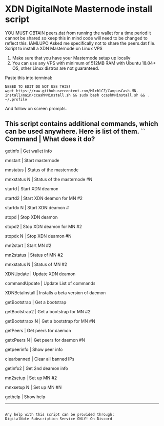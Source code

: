 # XDN DigitalNote Masternode install script
YOU MUST OBTAIN peers.dat from running the wallet for a time period it cannot be shared so keep this in mind code will need to be changed to reflect this.
IAMLUPO Asked me specifically not to share the peers.dat file.
Script to install a XDN Masternode on Linux VPS

1) Make sure that you have your Masternode setup up locally
2) You can use any VPS with minimum of 512MB RAM with Ubuntu 18.04+ OS, other Linux distros are not guaranteed.

Paste this into terminal:

```
NEEED TO EDIT DO NOT USE THIS!
wget https://raw.githubusercontent.com/M1chlCZ/CampusCash-MN-install/main/ccashMNinstall.sh && sudo bash ccashMNinstall.sh && . ~/.profile
```
And follow on screen prompts.

This script contains additional commands, which can be used anywhere. Here is list of them.
``
Command              | What does it do?
---------------------------------------------------
getinfo              | Get wallet info

mnstart              | Start masternode

mnstatus             | Status of the masternode

mnxstatus N          | Status of the masternode #N

startd               | Start XDN deamon

startd2              | Start XDN deamon for MN #2

startdx N            | Start XDN deamon #<N>

stopd                | Stop XDN deamon

stopd2               | Stop XDN deamon for MN #2

stopdx N             | Stop XDN deamon #N

mn2start             | Start MN #2

mn2status            | Status of MN #2

mnxstatus N          | Status of MN #2

XDNUpdate         | Update XDN deamon

commandUpdate        | Update List of commands

XDNBetaInstall    | Installs a beta version of daemon

getBootstrap         | Get a bootstrap

getBootstrap2        | Get a bootstrap for MN #2

getBootstrapx N      | Get a bootstrap for MN #N

getPeers             | Get peers for daemon

getxPeers N          | Get peers for daemon #N

getpeerinfo          | Show peer info

clearbanned          | Clear all banned IPs

getinfo2             | Get 2nd deamon info

mn2setup             | Set up MN #2

mnxsetup N           | Set up MN #N

gethelp              | Show help

---------------------------------------------------
```

Any help with this script can be provided through:
DigitalNote Subscription Service ONLY! On Discord

